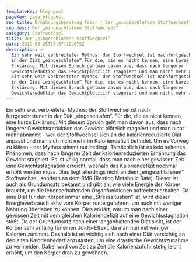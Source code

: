 ```yaml
---
templateKey: blog-post
pageKey: page_blogpost
seo_title: Ernährungsberatung Faber | Der „eingeschlafene Stoffwechsel“
seo_desc: Der „eingeschlafene Stoffwechsel“
category: Stoffwechsel
title: Der „eingeschlafene Stoffwechsel“
date: 2019-03-25T17:57:12.675Z
description: >-
  Ein sehr weit verbreiteter Mythos: der Stoffwechsel ist nachfortgeschrittener
  in der Diät „eingeschlafen“.Für die, die es nicht kennen, eine kurze
  Erklärung: Mit diesem Spruch gehtman davon aus, dass nach längerer
  Gewichtsreduktion das Gewichtplötzlich stagniert und man nicht mehr abnimmt.
  Ein sehr weit verbreiteter Mythos: der Stoffwechsel ist nachfortgeschrittener
  in der Diät „eingeschlafen“.Für die, die es nicht kennen, eine kurze
  Erklärung: Mit diesem Spruch gehtman davon aus, dass nach längerer
  Gewichtsreduktion das Gewichtplötzlich stagniert und man nicht mehr abnimmt.
---
```

Ein sehr weit verbreiteter Mythos: der Stoffwechsel ist nach
fortgeschrittener in der Diät „eingeschlafen“.
Für die, die es nicht kennen, eine kurze Erklärung: Mit diesem Spruch geht
man davon aus, dass nach längerer Gewichtsreduktion das Gewicht
plötzlich stagniert und man nicht mehr abnimmt - weil der Stoffwechsel sich
an die kalorienreduzierte Diät anpasst und man sich nicht mehr im
Kaloriendefizit befindet. Um es Vorweg zu klären - der Mythos stimmt nur
bedingt.
Tatsächlich ist es kein seltenes Phänomen, dass nach längerer Zeit der
kalorienreduzierten Ernährung das Gewicht stagniert. Es ist völlig normal,
dass man nach einer gewissen Zeit eine Gewichtsstagnation erreicht,
weshalb das Kaloriendefizit nochmal erhöht werden muss. Dies liegt
allerdings nicht an dem „eingeschlafenen“ Stoffwechsel, sondern an dem
RMR (Resting Metabolic Rate). Dieser ist auch als Grundumsatz bekannt und
gibt an, wie viele Energie der Körper braucht, um die lebenserhaltenden
Organfunktionen aufrechtzuerhalten. Da eine Diät für den Körper immer
eine „Stresssituation“ ist, wird dieser Energieverbrauch aktiv vom Körper
runtergefahren, um auch mit weniger Nahrung überleben zu können. Dies
erklärt, warum man nach einer gewissen Zeit mit dem gleichen
Kaloriendefizit auf eine Gewichtsstagnation stößt. Da der Grundumsatz
nach einer langanhaltenden Diät sinkt, ist der Körper sehr anfällig für einen
Jo-Jo-Effekt, da man nun mit weniger Kalorien zunimmt. Deshalb ist es
wichtig sich nach einer Diät vorsichtig an den alten Kalorienbedarf
anzutasten, um eine drastische Gewichtszunahme zu vermeiden. Dabei
wird von Zeit zu Zeit die Kalorienzufuhr stetig leicht erhöht, um den Körper
dran zu gewöhnen.
